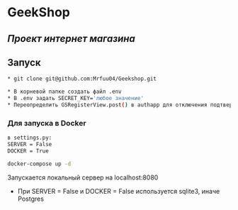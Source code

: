 # GeekShop

## _Проект интернет магазина_

## Запуск
```sh
* git clone git@github.com:Mrfuu04/Geekshop.git

* В корневой папке создать файл .env
* В .env задать SECRET_KEY='любое значение'
* Переопределить GSRegisterView.post() в authapp для отключения подтверждения по письму 
```

### Для запуска в Docker
```sh
в settings.py:
SERVER = False
DOCKER = True

docker-compose up -d
```
Запускается локальный сервер на localhost:8080

* При SERVER = False и DOCKER = False используется sqlite3, иначе Postgres
